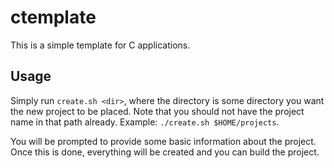# ctemplate

This is a simple template for C applications.

## Usage

Simply run `create.sh <dir>`, where the directory is some directory you want the new project to be placed. Note that you should not have the project name in that path already. Example: `./create.sh $HOME/projects`.

You will be prompted to provide some basic information about the project. Once this is done, everything will be created and you can build the project.
